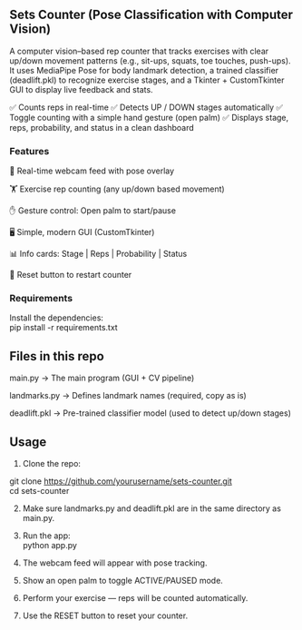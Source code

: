 ## Sets Counter (Pose Classification with Computer Vision)

A computer vision–based rep counter that tracks exercises with clear up/down movement patterns (e.g., sit-ups, squats, toe touches, push-ups).
It uses MediaPipe Pose for body landmark detection, a trained classifier (deadlift.pkl) to recognize exercise stages, and a Tkinter + CustomTkinter GUI to display live feedback and stats.

✅ Counts reps in real-time
✅ Detects UP / DOWN stages automatically
✅ Toggle counting with a simple hand gesture (open palm)
✅ Displays stage, reps, probability, and status in a clean dashboard

### Features

🎥 Real-time webcam feed with pose overlay

🏋️ Exercise rep counting (any up/down based movement)

✋ Gesture control: Open palm to start/pause

🖥️ Simple, modern GUI (CustomTkinter)

📊 Info cards: Stage | Reps | Probability | Status

🔄 Reset button to restart counter

### Requirements

Install the dependencies:  
pip install -r requirements.txt

## Files in this repo

main.py → The main program (GUI + CV pipeline)

landmarks.py → Defines landmark names (required, copy as is)

deadlift.pkl → Pre-trained classifier model (used to detect up/down stages)

## Usage

1. Clone the repo:  

git clone https://github.com/yourusername/sets-counter.git  
cd sets-counter

2. Make sure landmarks.py and deadlift.pkl are in the same directory as main.py.

3. Run the app:  
python app.py

4. The webcam feed will appear with pose tracking.

5. Show an open palm to toggle ACTIVE/PAUSED mode.

6. Perform your exercise — reps will be counted automatically.

7. Use the RESET button to reset your counter.

